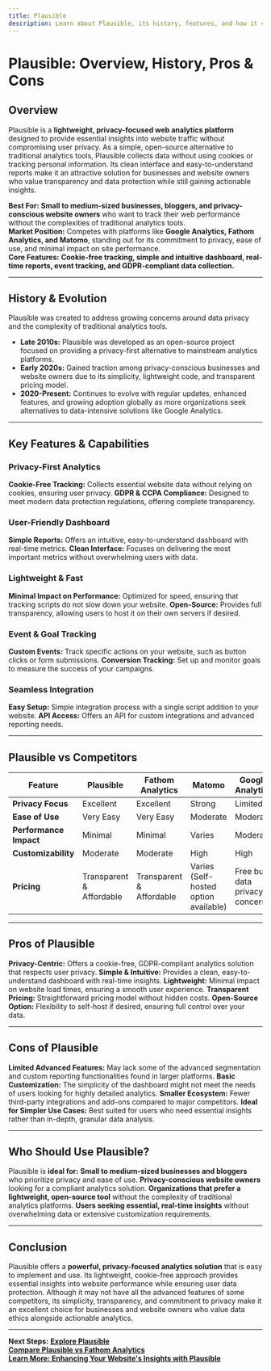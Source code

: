 ```yaml
---
title: Plausible
description: Learn about Plausible, its history, features, and how it compares to other privacy-focused analytics platforms.
---
```


# **Plausible: Overview, History, Pros & Cons**

## **Overview**  
Plausible is a **lightweight, privacy-focused web analytics platform** designed to provide essential insights into website traffic without compromising user privacy. As a simple, open-source alternative to traditional analytics tools, Plausible collects data without using cookies or tracking personal information. Its clean interface and easy-to-understand reports make it an attractive solution for businesses and website owners who value transparency and data protection while still gaining actionable insights.

 **Best For:** **Small to medium-sized businesses, bloggers, and privacy-conscious website owners** who want to track their web performance without the complexities of traditional analytics tools.  
 **Market Position:** Competes with platforms like **Google Analytics, Fathom Analytics, and Matomo**, standing out for its commitment to privacy, ease of use, and minimal impact on site performance.  
 **Core Features:** **Cookie-free tracking, simple and intuitive dashboard, real-time reports, event tracking, and GDPR-compliant data collection.**

---

## **History & Evolution**  
Plausible was created to address growing concerns around data privacy and the complexity of traditional analytics tools.

- **Late 2010s:** Plausible was developed as an open-source project focused on providing a privacy-first alternative to mainstream analytics platforms.
- **Early 2020s:** Gained traction among privacy-conscious businesses and website owners due to its simplicity, lightweight code, and transparent pricing model.
- **2020-Present:** Continues to evolve with regular updates, enhanced features, and growing adoption globally as more organizations seek alternatives to data-intensive solutions like Google Analytics.

---

## **Key Features & Capabilities**

### **Privacy-First Analytics**
 **Cookie-Free Tracking:** Collects essential website data without relying on cookies, ensuring user privacy.
 **GDPR & CCPA Compliance:** Designed to meet modern data protection regulations, offering complete transparency.

### **User-Friendly Dashboard**
 **Simple Reports:** Offers an intuitive, easy-to-understand dashboard with real-time metrics.
 **Clean Interface:** Focuses on delivering the most important metrics without overwhelming users with data.

### **Lightweight & Fast**
 **Minimal Impact on Performance:** Optimized for speed, ensuring that tracking scripts do not slow down your website.
 **Open-Source:** Provides full transparency, allowing users to host it on their own servers if desired.

### **Event & Goal Tracking**
 **Custom Events:** Track specific actions on your website, such as button clicks or form submissions.
 **Conversion Tracking:** Set up and monitor goals to measure the success of your campaigns.

### **Seamless Integration**
 **Easy Setup:** Simple integration process with a single script addition to your website.
 **API Access:** Offers an API for custom integrations and advanced reporting needs.

---

## **Plausible vs Competitors**

| Feature                      | Plausible        | Fathom Analytics   | Matomo             | Google Analytics  |
|------------------------------|------------------|--------------------|--------------------|-------------------|
| **Privacy Focus**            |  Excellent     |  Excellent       |  Strong          |  Limited         |
| **Ease of Use**              |  Very Easy     |  Very Easy       |  Moderate        |  Moderate        |
| **Performance Impact**       |  Minimal       |  Minimal         |  Varies           |  Moderate        |
| **Customizability**          |  Moderate      |  Moderate        |  High            |  High           |
| **Pricing**                  |  Transparent & Affordable |  Transparent & Affordable |  Varies (Self-hosted option available) |  Free but data privacy concerns |

---

## **Pros of Plausible**
 **Privacy-Centric:** Offers a cookie-free, GDPR-compliant analytics solution that respects user privacy.
 **Simple & Intuitive:** Provides a clean, easy-to-understand dashboard with real-time insights.
 **Lightweight:** Minimal impact on website load times, ensuring a smooth user experience.
 **Transparent Pricing:** Straightforward pricing model without hidden costs.
 **Open-Source Option:** Flexibility to self-host if desired, ensuring full control over your data.

---

## **Cons of Plausible**
 **Limited Advanced Features:** May lack some of the advanced segmentation and custom reporting functionalities found in larger platforms.
 **Basic Customization:** The simplicity of the dashboard might not meet the needs of users looking for highly detailed analytics.
 **Smaller Ecosystem:** Fewer third-party integrations and add-ons compared to major competitors.
 **Ideal for Simpler Use Cases:** Best suited for users who need essential insights rather than in-depth, granular data analysis.

---

## **Who Should Use Plausible?**
Plausible is **ideal for:**
 **Small to medium-sized businesses and bloggers** who prioritize privacy and ease of use.
 **Privacy-conscious website owners** looking for a compliant analytics solution.
 **Organizations that prefer a lightweight, open-source tool** without the complexity of traditional analytics platforms.
 **Users seeking essential, real-time insights** without overwhelming data or extensive customization requirements.

---

## **Conclusion**
Plausible offers a **powerful, privacy-focused analytics solution** that is easy to implement and use. Its lightweight, cookie-free approach provides essential insights into website performance while ensuring user data protection. Although it may not have all the advanced features of some competitors, its simplicity, transparency, and commitment to privacy make it an excellent choice for businesses and website owners who value data ethics alongside actionable analytics.

---

 **Next Steps:**
 **[Explore Plausible](https://plausible.io/)**  
 **[Compare Plausible vs Fathom Analytics](#)**  
 **[Learn More: Enhancing Your Website's Insights with Plausible](#)**
